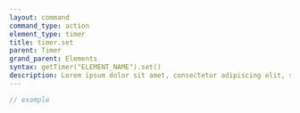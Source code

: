 ```yaml
---
layout: command
command_type: action
element_type: timer
title: timer.set
parent: Timer
grand_parent: Elements
syntax: getTimer("ELEMENT_NAME").set()
description: Lorem ipsum dolor sit amet, consectetur adipiscing elit, sed do eiusmod tempor incididunt ut labore et dolore magna aliqua. Ut enim ad minim veniam, quis nostrud exercitation ullamco laboris nisi ut aliquip ex ea commodo consequat.
---
```


```javascript
// example
```
